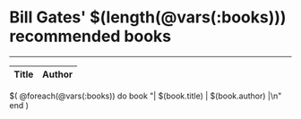 <!-- app/resources/books/views/billgatesbooks.jl.md -->
# Bill Gates' $(length(@vars(:books))) recommended books

---

| Title | Author |
| :--- | :--- | 
$(
  @foreach(@vars(:books)) do book
    "| $(book.title) | $(book.author) |\n"
  end
)